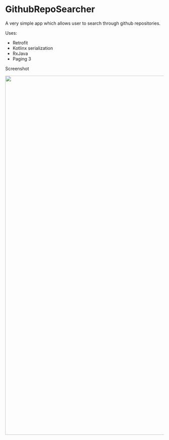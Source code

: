 # GithubRepoSearcher
A very simple app which allows user to  search through github repositories.

Uses:

* Retrofit
* Kotlinx serialization
* RxJava
* Paging 3

Screenshot

<img src="https://user-images.githubusercontent.com/7895573/126227983-73876cac-a724-41ac-bf52-a3d7343f5fe6.png" width="540" height="1140">
